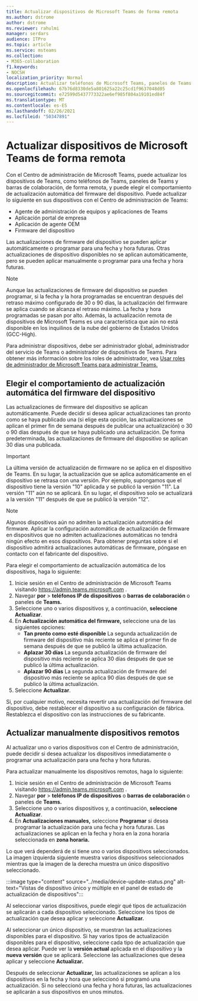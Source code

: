 ```yaml
---
title: Actualizar dispositivos de Microsoft Teams de forma remota
ms.author: dstrome
author: dstrome
ms.reviewer: rahulmi
manager: serdars
audience: ITPro
ms.topic: article
ms.service: msteams
ms.collection:
- M365-collaboration
f1.keywords:
- NOCSH
localization_priority: Normal
description: Actualizar teléfonos de Microsoft Teams, paneles de Teams y barras de colaboración de forma remota con el Centro de administración de Teams
ms.openlocfilehash: 67b76d8330de5a801625a22c25cd1f9637048d05
ms.sourcegitcommit: e72599d5437773322ae6ef985f804a19101ed84f
ms.translationtype: MT
ms.contentlocale: es-ES
ms.lasthandoff: 02/26/2021
ms.locfileid: "50347891"
---
```

# <a name="update-microsoft-teams-devices-remotely"></a>Actualizar dispositivos de Microsoft Teams de forma remota

Con el Centro de administración de Microsoft Teams, puede actualizar los dispositivos de Teams, como teléfonos de Teams, paneles de Teams y barras de colaboración, de forma remota, y puede elegir el comportamiento de actualización automática del firmware del dispositivo. Puede actualizar lo siguiente en sus dispositivos con el Centro de administración de Teams:

- Agente de administración de equipos y aplicaciones de Teams
- Aplicación portal de empresa
- Aplicación de agente OEM
- Firmware del dispositivo

Las actualizaciones de firmware del dispositivo se pueden aplicar automáticamente o programar para una fecha y hora futuras. Otras actualizaciones de dispositivo disponibles no se aplican automáticamente, pero se pueden aplicar manualmente o programar para una fecha y hora futuras.

> [!NOTE]
> Aunque las actualizaciones de firmware del dispositivo se pueden programar, si la fecha y la hora programadas se encuentran después del retraso máximo configurado de 30 o 90 días, la actualización del firmware se aplica cuando se alcanza el retraso máximo. La fecha y hora programadas se pasan por alto. Además, la actualización remota de dispositivos de Microsoft Teams es una característica que aún no está disponible en los inquilinos de la nube del gobierno de Estados Unidos (GCC-High).

Para administrar dispositivos, debe ser administrador global, administrador del servicio de Teams o administrador de dispositivos de Teams. Para obtener más información sobre los roles de administrador, vea [Usar roles de administrador de Microsoft Teams para administrar Teams.](../using-admin-roles.md)

## <a name="choose-automatic-device-firmware-update-behavior"></a>Elegir el comportamiento de actualización automática del firmware del dispositivo

Las actualizaciones de firmware del dispositivo se aplican automáticamente. Puede decidir si desea aplicar actualizaciones tan pronto como se haya publicado una (si elige esta opción, las actualizaciones se aplican el primer fin de semana después de publicar una actualización) o 30 o 90 días después de que se haya publicado una actualización. De forma predeterminada, las actualizaciones de firmware del dispositivo se aplican 30 días una publicada.

> [!IMPORTANT]
> La última versión de actualización de firmware no se aplica en el dispositivo de Teams. En su lugar, la actualización que se aplica automáticamente en el dispositivo se retrasa con una versión. Por ejemplo, supongamos que el dispositivo tiene la versión "10" aplicada y se publicó la versión "11". La versión "11" aún no se aplicará. En su lugar, el dispositivo solo se actualizará a la versión "11" después de que se publicó la versión "12".

> [!NOTE]
> Algunos dispositivos aún no admiten la actualización automática del firmware. Aplicar la configuración automática de actualización de firmware en dispositivos que no admiten actualizaciones automáticas no tendrá ningún efecto en esos dispositivos. Para obtener preguntas sobre si el dispositivo admitirá actualizaciones automáticas de firmware, póngase en contacto con el fabricante del dispositivo.

Para elegir el comportamiento de actualización automática de los dispositivos, haga lo siguiente:

1. Inicie sesión en el Centro de administración de Microsoft Teams visitando https://admin.teams.microsoft.com .
2. Navegar **por**  >  **teléfonos IP de dispositivos** o **barras de colaboración** o paneles de **Teams.**
3. Seleccione uno o varios dispositivos y, a continuación, **seleccione Actualizar**.
4. En **Actualización automática del firmware,** seleccione una de las siguientes opciones:
    - **Tan pronto como esté disponible** La segunda actualización de firmware del dispositivo más reciente se aplica el primer fin de semana después de que se publicó la última actualización.
    - **Aplazar 30 días** La segunda actualización de firmware del dispositivo más reciente se aplica 30 días después de que se publicó la última actualización.
    - **Aplazar 90 días** La segunda actualización de firmware del dispositivo más reciente se aplica 90 días después de que se publicó la última actualización.
5. Seleccione **Actualizar**.

Si, por cualquier motivo, necesita revertir una actualización del firmware del dispositivo, debe restablecer el dispositivo a su configuración de fábrica. Restablezca el dispositivo con las instrucciones de su fabricante.  

## <a name="manually-update-remote-devices"></a>Actualizar manualmente dispositivos remotos

Al actualizar uno o varios dispositivos con el Centro de administración, puede decidir si desea actualizar los dispositivos inmediatamente o programar una actualización para una fecha y hora futuras.

Para actualizar manualmente los dispositivos remotos, haga lo siguiente:

1. Inicie sesión en el Centro de administración de Microsoft Teams visitando https://admin.teams.microsoft.com .
2. Navegar **por**  >  **teléfonos IP de dispositivos** o **barras de colaboración** o paneles de **Teams.**
3. Seleccione uno o varios dispositivos y, a continuación, **seleccione Actualizar**.
4. En **Actualizaciones manuales,** seleccione **Programar** si desea programar la actualización para una fecha y hora futuras. Las actualizaciones se aplican en la fecha y hora en la zona horaria seleccionada en **zona horaria.**

Lo que verá dependerá de si tiene uno o varios dispositivos seleccionados. La imagen izquierda siguiente muestra varios dispositivos seleccionados mientras que la imagen de la derecha muestra un único dispositivo seleccionado.

:::image type="content" source="../media/device-update-status.png" alt-text="Vistas de dispositivo único y múltiple en el panel de estado de actualización de dispositivos":::

Al seleccionar varios dispositivos, puede elegir qué tipos de actualización se aplicarán a cada dispositivo seleccionado. Seleccione los tipos de actualización que desea aplicar y seleccione **Actualizar.**

Al seleccionar un único dispositivo, se muestran las actualizaciones disponibles para el dispositivo. Si hay varios tipos de actualización disponibles para el dispositivo, seleccione cada tipo de actualización que desea aplicar. Puede ver la **versión actual** aplicada en el dispositivo y la **nueva versión** que se aplicará. Seleccione las actualizaciones que desea aplicar y seleccione **Actualizar.**

Después de seleccionar **Actualizar,** las actualizaciones se aplican a los dispositivos en la fecha y hora que seleccionó si programó una actualización. Si no seleccionó una fecha y hora futuras, las actualizaciones se aplicarán a sus dispositivos en unos minutos.

